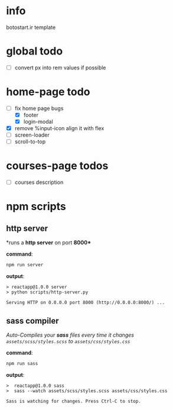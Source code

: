 # info

botostart.ir template

# global todo

- [ ] convert px into rem values if possible

# home-page todo

- [ ] fix home page bugs
  - [x] footer
  - [x] login-modal
- [x] remove %input-icon align it with flex
- [ ] screen-loader
- [ ] scroll-to-top

# courses-page todos

- [ ] courses description

# npm scripts

## http server

\*runs a **http server** on port **8000\***

**command**:

```bash
npm run server
```

**output**:

```console
> reactapp@1.0.0 server
> python scripts/http-server.py

Serving HTTP on 0.0.0.0 port 8000 (http://0.0.0.0:8000/) ...
```

## sass compiler

_Auto-Compiles your **sass** files every time it changes_ _`assets/scss/styles.scss` to `assets/css/styles.css`_

**command**:

```bash
npm run sass
```

**output**:

```console
>  reactapp@1.0.0 sass
>  sass --watch assets/scss/styles.scss assets/css/styles.css

Sass is watching for changes. Press Ctrl-C to stop.
```

